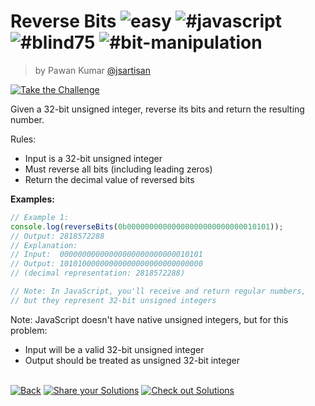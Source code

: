 <!--info-header-start--><h1>Reverse Bits <img src="https://img.shields.io/badge/-easy-7aad0c" alt="easy"/> <img src="https://img.shields.io/badge/-%23javascript-999" alt="#javascript"/> <img src="https://img.shields.io/badge/-%23blind75-999" alt="#blind75"/> <img src="https://img.shields.io/badge/-%23bit--manipulation-999" alt="#bit-manipulation"/></h1><blockquote><p>by Pawan Kumar <a href="https://github.com/jsartisan" target="_blank">@jsartisan</a></p></blockquote><p><a href="https://frontend-challenges.com/challenges/331-reverse-bits" target="_blank"><img src="https://img.shields.io/badge/-Take%20the%20Challenge-0d99ff?logo=javascript&logoColor=white" alt="Take the Challenge"/></a> </p><!--info-header-end-->

Given a 32-bit unsigned integer, reverse its bits and return the resulting number.

Rules:

- Input is a 32-bit unsigned integer
- Must reverse all bits (including leading zeros)
- Return the decimal value of reversed bits

**Examples:**

```typescript
// Example 1:
console.log(reverseBits(0b00000000000000000000000000010101));
// Output: 2818572288
// Explanation:
// Input:  00000000000000000000000000010101
// Output: 10101000000000000000000000000000
// (decimal representation: 2818572288)

// Note: In JavaScript, you'll receive and return regular numbers,
// but they represent 32-bit unsigned integers
```

Note: JavaScript doesn't have native unsigned integers, but for this problem:

- Input will be a valid 32-bit unsigned integer
- Output should be treated as unsigned 32-bit integer

<!--info-footer-start--><br><a href="../../README.md" target="_blank"><img src="https://img.shields.io/badge/-Back-grey" alt="Back"/></a> <a href="https://github.com/jsartisan/frontend-challenges/issues/new?template=answer.md&labels=answer,331,undefined&title=331%20-%20Reverse%20Bits%20-%20undefined&body=" target="_blank"><img src="https://img.shields.io/badge/-Share%20your%20Solutions-teal" alt="Share your Solutions"/></a> <a href="https://github.com/jsartisan/frontend-challenges/issues?q=label%3A331+label%3Aanswer+sort%3Areactions-%2B1-desc" target="_blank"><img src="https://img.shields.io/badge/-Check%20out%20Solutions-de5a77?logo=awesome-lists&logoColor=white" alt="Check out Solutions"/></a> <!--info-footer-end-->
